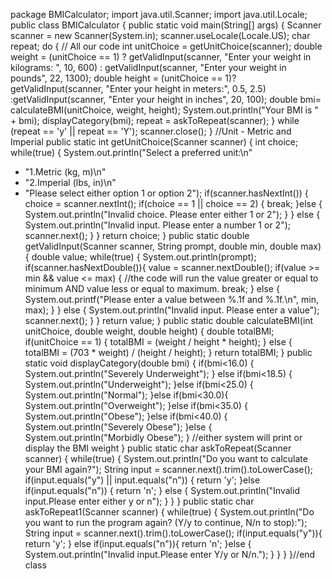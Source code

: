 package BMICalculator;
import java.util.Scanner;
import java.util.Locale;
public class BMICalculator {
public static void main(String[] args) {
Scanner scanner = new Scanner(System.in);
scanner.useLocale(Locale.US);
char repeat;
do {
// All our code
int unitChoice = getUnitChoice(scanner);
double weight = (unitChoice == 1) ? getValidInput(scanner, "Enter your weight in 
kilograms: ", 10, 600)
: getValidInput(scanner, "Enter your weight in pounds", 22, 1300);
double height = (unitChoice == 1)? getValidInput(scanner, "Enter your height in 
meters:",
0.5, 2.5)
:getValidInput(scanner, "Enter your height in inches", 20, 100);
double bmi= calculateBMI(unitChoice, weight, height);
System.out.println("Your BMI is " + bmi);
displayCategory(bmi);
repeat = askToRepeat(scanner);
} while (repeat == 'y' || repeat == 'Y');
scanner.close();
}
//Unit - Metric and Imperial
public static int getUnitChoice(Scanner scanner) {
int choice;
while(true) {
System.out.println("Select a preferred unit:\n"
+ "1.Metric (kg, m)\n"
+ "2.Imperial (lbs, in)\n"
+ "Please select either option 1 or option 2");
if(scanner.hasNextInt()) {
choice = scanner.nextInt();
if(choice == 1 || choice == 2) {
break;
}else {
System.out.println("Invalid choice. Please enter either 1 or 2");
}
} else {
System.out.println("Invalid input. Please enter a number 1 or 2");
scanner.next();
}
}
return choice;
}
public static double getValidInput(Scanner scanner, String prompt, double min,
double max) {
double value;
while(true) {
System.out.println(prompt);
if(scanner.hasNextDouble()){
value = scanner.nextDouble();
if(value >= min && value <= max) {
//the code will run the value greater or equal to minimum AND value less or 
equal to maximum.
break;
} else {
System.out.printf("Please enter a value between %.1f and %.1f.\n", min, max);
}
} else {
System.out.println("Invalid input. Please enter a value");
scanner.next();
}
}
return value;
}
public static double calculateBMI(int unitChoice, double weight, double height) {
double totalBMI;
if(unitChoice == 1) {
totalBMI = (weight / height * height);
} else {
totalBMI = (703 * weight) / (height / height);
}
return totalBMI;
}
public static void displayCategory(double bmi) {
if(bmi<16.0) {
System.out.println("Severely Underweight");
} else if(bmi<18.5) {
System.out.println("Underweight");
}else if(bmi<25.0) {
System.out.println("Normal");
}else if(bmi<30.0){
System.out.println("Overweight");
}else if(bmi<35.0) {
System.out.println("Obese");
}else if(bmi<40.0) {
System.out.println("Severely Obese");
}else {
System.out.println("Morbidly Obese");
} //either system will print or display the BMI weight
}
public static char askToRepeat(Scanner scanner) {
while(true) {
System.out.println("Do you want to calculate your BMI again?");
String input = scanner.next().trim().toLowerCase();
if(input.equals("y") || input.equals("n")) {
return 'y';
}else if(input.equals("n")) {
return 'n';
} else {
System.out.println("Invalid input.Please enter either y or n");
 }
 }
}
public static char askToRepeat1(Scanner scanner) {
while(true) {
System.out.println("Do you want to run the program again? (Y/y to continue, 
N/n to stop):");
String input = scanner.next().trim().toLowerCase();
if(input.equals("y")){
return 'y';
} else if(input.equals("n")){
return 'n';
}else {
System.out.println("Invalid input.Please enter Y/y or N/n.");
}
}
 }
}//end class
